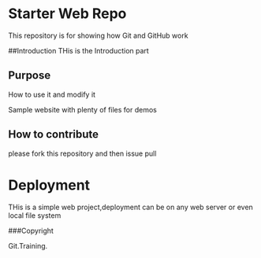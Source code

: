 # Starter Web Repo

This repository is for showing how Git and GitHub work

##Introduction
  THis is the Introduction part
  
## Purpose
How to use it and modify it

Sample website with plenty of files for demos
## How to contribute

please fork this repository and then issue pull
# Deployment
THis is a simple web project,deployment can be on any web server or even local file system

###Copyright

Git.Training.